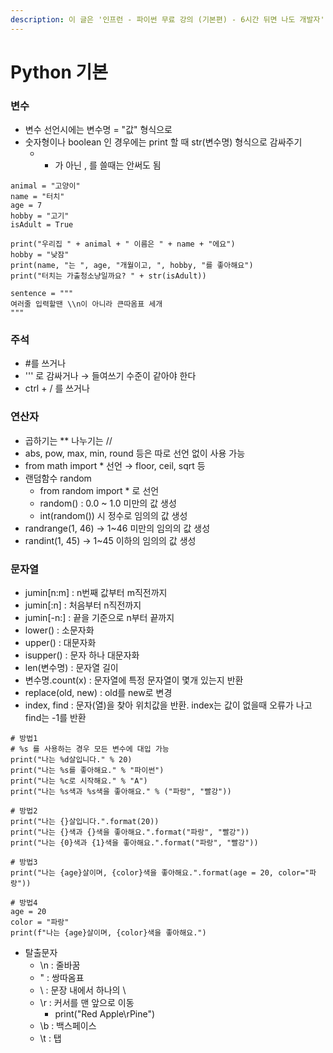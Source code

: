 ```yaml
---
description: 이 글은 '인프런 - 파이썬 무료 강의 (기본편) - 6시간 뒤면 나도 개발자' 강의 내용을 정리한 글입니다.
---
```


# Python 기본

### 변수

* 변수 선언시에는 변수명 = "값" 형식으로
* 숫자형이나 boolean 인 경우에는 print 할 때 str\(변수명\) 형식으로 감싸주기
  * * 가 아닌 , 를 쓸때는 안써도 됨

```text
animal = "고양이"
name = "터치"
age = 7
hobby = "고기"
isAdult = True

print("우리집 " + animal + " 이름은 " + name + "에요")
hobby = "낮잠"
print(name, "는 ", age, "개월이고, ", hobby, "를 좋아해요")
print("터치는 가출청소냥일까요? " + str(isAdult))

sentence = """
여러줄 입력할땐 \\n이 아니라 큰따옴표 세개
"""
```

### 주석

* \#를 쓰거나
* ''' 로 감싸거나 → 들여쓰기 수준이 같아야 한다
* ctrl + / 를 쓰거나

### 연산자

* 곱하기는 \*\* 나누기는 //
* abs, pow, max, min, round 등은 따로 선언 없이 사용 가능
* from math import \* 선언 → floor, ceil, sqrt 등
* 랜덤함수 random
  * from random import \* 로 선언
  * random\(\) : 0.0 ~ 1.0 미만의 값 생성
  * int\(random\(\)\) 시 정수로 임의의 값 생성
* randrange\(1, 46\) → 1~46 미만의 임의의 값 생성
* randint\(1, 45\) → 1~45 이하의 임의의 값 생성

### 문자열

* jumin\[n:m\] : n번째 값부터 m직전까지
* jumin\[:n\] : 처음부터 n직전까지
* jumin\[-n:\] : 끝을 기준으로 n부터 끝까지
* lower\(\) : 소문자화
* upper\(\) : 대문자화
* isupper\(\) : 문자 하나 대문자화
* len\(변수명\) : 문자열 길이
* 변수명.count\(x\) : 문자열에 특정 문자열이 몇개 있는지 반환
* replace\(old, new\) : old를 new로 변경
* index, find : 문자\(열\)을 찾아 위치값을 반환. index는 값이 없을때 오류가 나고 find는 -1를 반환

```text
# 방법1
# %s 를 사용하는 경우 모든 변수에 대입 가능
print("나는 %d살입니다." % 20)
print("나는 %s를 좋아해요." % "파이썬")
print("나는 %c로 시작해요." % "A")
print("나는 %s색과 %s색을 좋아해요." % ("파랑", "빨강"))

# 방법2
print("나는 {}살입니다.".format(20))
print("나는 {}색과 {}색을 좋아해요.".format("파랑", "빨강"))
print("나는 {0}색과 {1}색을 좋아해요.".format("파랑", "빨강"))

# 방법3
print("나는 {age}살이며, {color}색을 좋아해요.".format(age = 20, color="파랑"))

# 방법4
age = 20
color = "파랑"
print(f"나는 {age}살이며, {color}색을 좋아해요.")
```

* 탈출문자
  * \n : 줄바꿈
  * \" : 쌍따옴표
  * \\ : 문장 내에서 하나의 \
  * \r : 커서를 맨 앞으로 이동
    * print\("Red Apple\rPine"\)
  * \b : 백스페이스
  * \t : 탭

